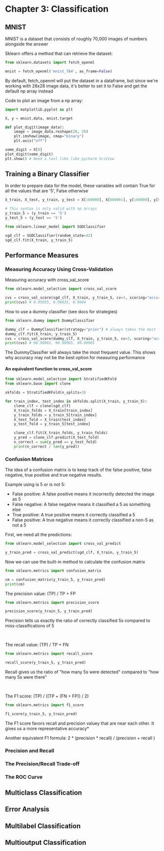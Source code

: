 # Chapter 3: Classification

## MNIST

MNIST is a dataset that consists of roughly 70,000 images of numbers alongside the answer

Sklearn offers a method that can retrieve the dataset:
```py
from sklearn.datasets import fetch_openml

mnist = fetch_openml('mnist_784', as_frame=False)
```
By default, fetch_openml will put the dataset in a dataframe, but since we're working with 28x28 image data, it's better to set it to False and get the default np array instead

Code to plot an image from a np array:
```py
import matplotlib.pyplot as plt

X, y = mnist.data, mnist.target

def plot_digit(image_data):
    image = image_data.reshape(28, 28)
    plt.imshow(image, cmap="binary")
    plt.axis("off")

some_digit = X[0]
plot_digit(some_digit)
plt.show() # Need a tool like like pycharm SciView
```

## Training a Binary Classifier
In order to prepare data for the model, these variables will contain True for all the values that are '5', False otherwise

```py
X_train, X_test, y_train, y_test = X[:60000], X[60000:], y[:60000], y[60000:]

# This syntax is only valid with np arrays
y_train_5 = (y_train == '5')
y_test_5 = (y_test == '5')
```

```py
from sklearn.linear_model import SGDClassifier

sgd_clf = SGDClassifier(random_state=42)
sgd_clf.fit(X_train, y_train_5)
```

## Performance Measures

### Measuring Accuracy Using Cross-Validation

Measuring accuracy with cross_val_score
```py
from sklearn.model_selection import cross_val_score

cvs = cross_val_score(sgd_clf, X_train, y_train_5, cv=3, scoring="accuracy")
print(cvs) # 0.95035, 0.96035, 0.9604
```

How to use a dummy classifier (see docs for strategies)
```py
from sklearn.dummy import DummyClassifier

dummy_clf = DummyClassifier(strategy="prior") # always takes the most frequent
dummy_clf.fit(X_train, y_train_5)
cvs = cross_val_score(dummy_clf, X_train, y_train_5, cv=3, scoring="accuracy")
print(cvs) # 90.90965, 90.90965, 90.90965
```

The DummyClassifier will always take the most frequent value. This shows why accuracy may not be the best option for measuring performance

#### An equivalent function to cross_val_score
```py
from sklearn.model_selection import StratifiedKFold
from sklearn.base import clone

skfolds = StratifiedKFold(n_splits=3)

for train_index, test_index in skfolds.split(X_train, y_train_5):
    clone_clf = clone(sgd_clf)
    X_train_folds = X_train[train_index]
    y_train_folds = y_train_5[train_index]
    X_test_fold = X_train[test_index]
    y_test_fold = y_train_5[test_index]

    clone_clf.fit(X_train_folds, y_train_folds)
    y_pred = clone_clf.predict(X_test_fold)
    n_correct = sum(y_pred == y_test_fold)
    print(n_correct / len(y_pred))
```

### Confusion Matrices
The idea of a confusion matrix is to keep track of the false positive, false negative, true positive and true negative results.

Example using is 5 or is not 5: 
- False positive: A false positive means it incorrectly detected the image as 5 
- False negative: A false negative means it classified a 5 as something else 
- True positive: A true positive means it correctly classified a 5 
- False positive: A true negative means it correctly classified a non-5 as not a 5

First, we need all the predictions:
```py
from sklearn.model_selection import cross_val_predict

y_train_pred = cross_val_predict(sgd_clf, X_train, y_train_5)
```

Now we can use the built-in method to calculate the confusion matrix
```py
from sklearn.metrics import confusion_matrix

cm = confusion_matrix(y_train_5, y_train_pred)
print(cm)
```

The precision value: (TP) / TP + FP
```py
from sklearn.metrics import precision_score

precision_score(y_train_5, y_train_pred)
```
Precision tells us exactly the ratio of correctly classified 5s compared to miss-classifications of 5

<br>

The recall value: (TP) / TP + FN
```py
from sklearn.metrics import recall_score

recall_score(y_train_5, y_train_pred)
```
Recall gives us the ratio of "how many 5s were detected" compared to "how many 5s were there"

<br>

The F1 score: (TP) / ((TP + (FN + FP)) / 2)
```py
from sklearn.metrics import f1_score

f1_score(y_train_5, y_train_pred)
```
The F1 score favors recall and precision valuey that are near each other. It gives us a more representative accuracy*

Another equivalent F1 formula:
2 * (precision * recall) / (precision + recall
)

### Precision and Recall

### The Precision/Recall Trade-off

### The ROC Curve

## Multiclass Classification

## Error Analysis

## Multilabel Classification

## Multioutput Classification

